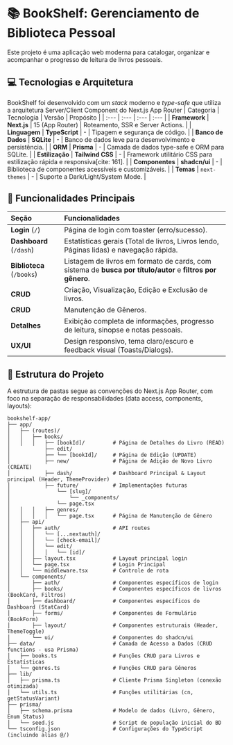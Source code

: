 

# 📚 BookShelf: Gerenciamento de Biblioteca Pessoal

Este projeto é uma aplicação web moderna para catalogar, organizar e acompanhar o progresso de leitura de livros pessoais.

## 💻 Tecnologias e Arquitetura

BookShelf foi desenvolvido com um *stack* moderno e *type-safe* que utiliza a arquitetura Server/Client Component do Next.js App Router
| Categoria | Tecnologia | Versão | Propósito |
| :--- | :--- | :--- | :--- |
| **Framework** | **Next.js** | 15 (App Router) | Roteamento, SSR e Server Actions. |
| **Linguagem** | **TypeScript** | - | Tipagem e segurança de código. |
| **Banco de Dados** | **SQLite** | - | Banco de dados leve para desenvolvimento e persistência. |
| **ORM** | **Prisma** | - | Camada de dados type-safe e ORM para SQLite. |
| **Estilização** | **Tailwind CSS** | - | Framework utilitário CSS para estilização rápida e responsiva[cite: 161]. |
| **Componentes** | **shadcn/ui** | - | Biblioteca de componentes acessíveis e customizáveis. |
| **Temas** | `next-themes` | - | Suporte a Dark/Light/System Mode. |

## 🌟 Funcionalidades Principais

| Seção | Funcionalidades |
| :--- | :--- |
| **Login** (`/`) | Página de login com toaster (erro/sucesso). |
| **Dashboard** (`/dash`) | Estatísticas gerais (Total de livros, Livros lendo, Páginas lidas) e navegação rápida. |
| **Biblioteca** (`/books`) | Listagem de livros em formato de cards, com sistema de **busca por título/autor** e **filtros por gênero**. |
| **CRUD** | Criação, Visualização, Edição e Exclusão de livros. |
| **CRUD** | Manutenção de Gêneros. |
| **Detalhes** | Exibição completa de informações, progresso de leitura, sinopse e notas pessoais. |
| **UX/UI** | Design responsivo, tema claro/escuro e feedback visual (Toasts/Dialogs). |

## 📁 Estrutura do Projeto

A estrutura de pastas segue as convenções do Next.js App Router, com foco na separação de responsabilidades (data access, components, layouts):

```
bookshelf-app/
├── app/
│   ├── (routes)/
│   │   ├── books/
│   │   │   ├── [bookId]/         # Página de Detalhes do Livro (READ)
│           ├── edit/
│           ├── └── [bookId]/     # Página de Edição (UPDATE)
│           ├── new/              # Página de Adição de Novo Livro (CREATE)
│           ├── dash/             # Dashboard Principal & Layout principal (Header, ThemeProvider)
│           ├── future/           # Implementações futuras
│               └── [slug]/           
│                   └── _components/    
│               └── page.tsx
│   │   │   ├── genres/
│   │   │   │   └── page.tsx      # Página de Manutenção de Gênero
│   ├── api/
│   │   ├── auth/                 # API routes
│   │   │   └── [...nextauth]/
│   │   │   └── [check-email]/
│   │   │   └── edit/
│   │   │   │   └── [id]/     
│   │   ├── layout.tsx            # Layout principal login
│   │   └── page.tsx              # Login Principal
│   │   └── middleware.tsx        # Controle de rota
│   └── components/
│       ├── auth/                 # Componentes específicos de login
│       ├── books/                # Componentes específicos de livros (BookCard, Filtros)
│       ├── dashboard/            # Componentes específicos do Dashboard (StatCard)
│       ├── forms/                # Componentes de Formulário (BookForm)
│       ├── layout/               # Componentes estruturais (Header, ThemeToggle)
│       └── ui/                   # Componentes do shadcn/ui
├── data/                         # Camada de Acesso a Dados (CRUD functions - usa Prisma)
│   ├── books.ts                  # Funções CRUD para Livros e Estatísticas
│   └── genres.ts                 # Funções CRUD para Gêneros
├── lib/
│   ├── prisma.ts                 # Cliente Prisma Singleton (conexão otimizada)
│   └── utils.ts                  # Funções utilitárias (cn, getStatusVariant)
├── prisma/
│   ├── schema.prisma             # Modelo de dados (Livro, Gênero, Enum Status)
│   └── seed.js                   # Script de população inicial do BD
└── tsconfig.json                 # Configurações do TypeScript (incluindo alias @/)
```

